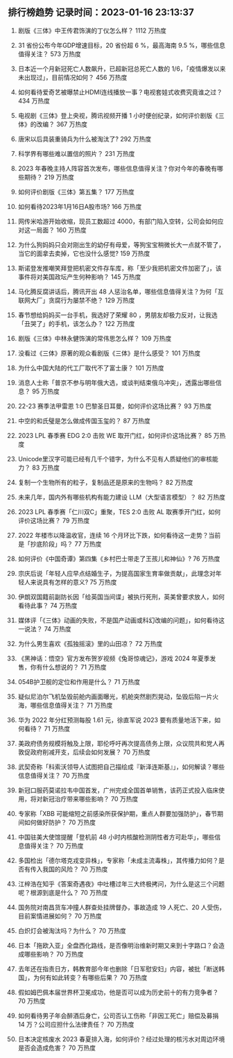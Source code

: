 
## 排行榜趋势 记录时间：2023-01-16 23:13:37
  
  1. 剧版《三体》中王传君饰演的丁仪怎么样？ 1112 万热度
    
  2. 31 省份公布今年GDP增速目标，20 省份超 6 %，最高海南 9.5 %，哪些信息值得关注？ 573 万热度
    
  3. 日本近一个月新冠死亡人数飙升，已超新冠总死亡人数的 1/6，「疫情爆发以来未出现过」，目前情况如何？ 456 万热度
    
  4. 如何看待爱奇艺被曝禁止HDMI连线播放一事？电视套娃式收费究竟谁之过？ 434 万热度
    
  5. 电视剧《三体》登上央视，腾讯视频开播 1 小时便创纪录，如何评价剧版《三体》的改编？ 367 万热度
    
  6. 唐宋以后具装重骑兵为什么被淘汰了? 292 万热度
    
  7. 科学界有哪些难以置信的照片？ 231 万热度
    
  8. 2023 年春晚主持人阵容首次发布，哪些信息值得关注？你对今年的春晚有哪些期待？ 219 万热度
    
  9. 如何评价剧版《三体》第五集？ 177 万热度
    
  10. 如何看待2023年1月16日A股市场? 166 万热度
    
  11. 网传米哈游开始收缩，现员工数超过 4000，有部门陷入空转，公司会如何应对这一局面？ 160 万热度
    
  12. 为什么狗妈妈只会对刚出生的幼仔有母爱，等狗宝宝稍微长大一点就不管了，当它的面拿去卖掉，它也没什么感觉? 159 万热度
    
  13. 斯诺登发推嘲笑拜登把机密文件存车库，称「至少我把机密文件加密了」，该事件将对美国政坛产生何种影响？ 145 万热度
    
  14. 马化腾反腐讲话后，腾讯开出 48 人惩治名单，哪些信息值得关注？为何「互联网大厂」贪腐行为屡禁不绝？ 129 万热度
    
  15. 春节想给妈妈买一台手机，我选好了荣耀 80 ，男朋友却极力反对，让我选「丑哭了」的手机，该怎么办？ 122 万热度
    
  16. 剧版《三体》中林永健饰演的常伟思怎么样？ 109 万热度
    
  17. 没看过《三体》原著的观众看剧版《三体》是什么感受？ 101 万热度
    
  18. 为什么中国大陆的代工厂取代不了富士康？ 101 万热度
    
  19. 消息人士称「普京不参与明年俄大选，或谈判结束俄乌冲突」，透露出哪些信息？ 95 万热度
    
  20. 22-23 赛季法甲雷恩 1:0 巴黎圣日耳曼，如何评价这场比赛？ 93 万热度
    
  21. 中空的和氏璧是怎么做成传国玉玺的？ 87 万热度
    
  22. 2023 LPL 春季赛 EDG 2:0 击败 WE 取开门红，如何评价这场比赛？ 85 万热度
    
  23. Unicode里汉字可能已经有几千个错字，为什么不见有人质疑他们的审核能力？ 83 万热度
    
  24. 复制一个生物所有的粒子，复制品还是原来的生物吗？ 82 万热度
    
  25. 未来几年，国内外有哪些机构有能力建设 LLM（大型语言模型）？ 82 万热度
    
  26. 2023 LPL 春季赛「仁川双C」重聚，TES 2:0 击败 AL 取赛季开门红，如何评价这场比赛？ 79 万热度
    
  27. 2022 年楼市以降温收官，连续 16 个月环比下跌，如何看待这一走势？当前是「抄底阶段」吗？ 77 万热度
    
  28. 如何评价《中国奇谭》第四集《乡村巴士带走了王孩儿和神仙》? 76 万热度
    
  29. 宗庆后说「年轻人应早点结婚生子，为提高国家生育率做贡献」，此理念对年轻人来说具有怎样的意义? 75 万热度
    
  30. 伊朗双国籍前副防长因「给英国当间谍」被执行死刑，英美曾要求放人，如何看待此事？ 74 万热度
    
  31. 媒体评「《三体》动画的失败，不是国产动画或科幻改编的问题」，如何看待这一说法？ 74 万热度
    
  32. 为什么男生喜欢《孤独摇滚》里的山田凉？ 72 万热度
    
  33. 《黑神话：悟空》官方发布贺岁视频《兔哥惊魂记》，游戏 2024 年夏季发售，你有什么想说的？ 71 万热度
    
  34. 054B护卫舰的定位和作用是什么？ 71 万热度
    
  35. 疑似尼泊尔飞机坠毁前舱内画面曝光，机舱突然剧烈晃动，坠毁后陷一片火海，哪些信息值得关注？ 71 万热度
    
  36. 华为 2022 年分红预测每股 1.61 元，徐直军说 2023 要有质量地活下来，如何看待？ 71 万热度
    
  37. 美政府债务规模将触及上限，耶伦呼吁再次提高债务上限，众议院共和党人再敦促政府削减开支，后续会如何发展？ 70 万热度
    
  38. 武契奇称「科索沃领导人试图把自己描绘成『新泽连斯基』」，如何解读？哪些信息值得关注？ 70 万热度
    
  39. 新冠口服药莫诺拉韦中国首发，广州完成全国首单销售，该药正式投入临床使用，将对新冠治疗带来哪些影响？ 70 万热度
    
  40. 专家称「XBB 可能缩短之前感染所获保护期，重点人群要加强防护」，春节期间如何做好防护？ 70 万热度
    
  41. 中国驻美大使馆提醒「登机前 48 小时内核酸检测阴性者方可赴华」，哪些信息值得关注？ 70 万热度
    
  42. 多国检出「德尔塔克戎变异株」，专家称「未成主流毒株」，其传播力如何？是否有传入我国的风险？ 70 万热度
    
  43. 江梓浩在知乎《答案奇遇夜》中吐槽过年三大终极拷问，为什么是这三个问题呢？根源到底是什么？ 70 万热度
    
  44. 国务院对南昌货车冲撞人群查处挂牌督办，事故造成 19 人死亡、20 人受伤，目前案情进展如何？ 70 万热度
    
  45. 白炽灯会被淘汰吗？为什么？ 70 万热度
    
  46. 日本「拖欧入亚」全盘西化路线，是否像明治维新时期又来到十字路口？会造成哪些影响？ 70 万热度
    
  47. 去年还在指责日方，韩教育部今年也删除「日军慰安妇」内容，被批「断送韩国」，为何有如此转变？有哪些后果？ 70 万热度
    
  48. 假如姆巴佩本届世界杯卫冕成功，他是否可以成为历史前十的有力竞争者？ 70 万热度
    
  49. 如何看待男子年会醉酒后身亡，公司否认工伤称「非因工死亡」赔偿及募捐 14 万？公司应担什么法律责任？ 70 万热度
    
  50. 日本决定核废水 2023 春夏排入海，如何评价？经过处理的核污水对周边环境是否会造成危害？ 70 万热度
    